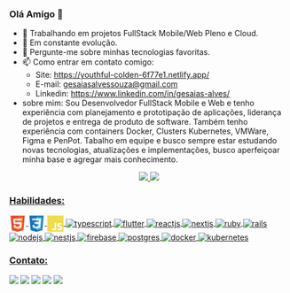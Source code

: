 ### Olá Amigo 👋

- 🔭 Trabalhando em projetos FullStack Mobile/Web Pleno e Cloud.
- 🌱 Em constante evolução.
- 💬 Pergunte-me sobre minhas tecnologias favoritas.
- 📫 Como entrar em contato comigo:
  - Site: https://youthful-colden-6f77e1.netlify.app/
  - E-mail: gesaiasalvessouza@gmail.com
  - Linkedin: https://www.linkedin.com/in/gesaias-alves/
- sobre mim:
  Sou Desenvolvedor FullStack Mobile e Web e tenho experiência com planejamento e prototipação de aplicações, liderança de projetos e entrega de produto de software. Também tenho experiência com containers Docker, Clusters Kubernetes, VMWare, Figma e PenPot. Tabalho em equipe e busco sempre estar estudando novas tecnologias, atualizações e implementações, busco aperfeiçoar minha base e agregar mais conhecimento.

<div align="center">
  <a href="https://github.com/Gesaias">
  <img height="180em" src="https://github-readme-stats.vercel.app/api?username=Gesaias&show_icons=true&theme=dark&include_all_commits=true&count_private=true"/>
  <img height="180em" src="https://github-readme-stats.vercel.app/api/top-langs/?username=Gesaias&layout=compact&langs_count=7&theme=dark"/>
</div>

### Habilidades:
<div style="display: inline_block">
    <img align="center" alt="html" height="30" width="30" src="https://raw.githubusercontent.com/devicons/devicon/master/icons/html5/html5-original.svg">
    <img align="center" alt="css" height="30" width="30" src="https://raw.githubusercontent.com/devicons/devicon/master/icons/css3/css3-original.svg">
    <img align="center" alt="javascript" height="30" width="30" src="https://raw.githubusercontent.com/devicons/devicon/master/icons/javascript/javascript-plain.svg">
    <img align="center" alt="typescript" width="30" height="30" src="https://img.icons8.com/external-tal-revivo-shadow-tal-revivo/24/external-typescript-an-open-source-programming-language-developed-and-maintained-by-microsoft-logo-shadow-tal-revivo.png"/>
    <img align="center" alt="flutter" width="30" height="30" src="https://img.icons8.com/color/38/000000/flutter.png"/>
    <img align="center" alt="reactjs" width="30" height="30" src="https://img.icons8.com/external-tal-revivo-color-tal-revivo/24/external-react-a-javascript-library-for-building-user-interfaces-logo-color-tal-revivo.png" alt="external-react-a-javascript-library-for-building-user-interfaces-logo-color-tal-revivo"/>
    <img align="center" alt="nextjs" width="30" height="30" src="https://img.icons8.com/fluency/48/nextjs.png" />
    <img align="center" alt="ruby" width="30" height="30" src="https://img.icons8.com/color/40/000000/ruby-programming-language.png"/>
    <img align="center" alt="rails" src="https://img.icons8.com/external-tal-revivo-color-tal-revivo/48/000000/external-rails-a-server-side-web-application-framework-written-in-ruby-logo-color-tal-revivo.png"/>
    <img align="center" alt="nodejs" width="30" height="30" src="https://img.icons8.com/fluency/48/node-js.png"/>
    <img align="center" alt="nestjs" width="30" height="30" src="https://img.icons8.com/color/48/nestjs.png"/>
    <img align="center" alt="firebase" height="30" width="30" src="https://cdn.jsdelivr.net/gh/devicons/devicon/icons/firebase/firebase-plain.svg">
    <img align="center" alt="postgres" width="30" height="30" src="https://img.icons8.com/color/38/000000/postgreesql.png"/>
    <img align="center" alt="docker" width="30" height="30" src="https://img.icons8.com/external-those-icons-flat-those-icons/24/external-Docker-Logo-social-media-those-icons-flat-those-icons.png"/>
    <img align="center" alt="kubernetes" width="30" height="30" src="https://img.icons8.com/color/48/kubernetes.png"/>
  </div>
  
### Contato:
<div>
  <a href="https://api.whatsapp.com/send?phone=5569999425269&text=Ol%C3%A1%20venho%20do%20Git-Hub%2C%20voc%C3%AA%20est%C3%A1%20dispon%C3%ADvel%3F" target="_blank"><img src="https://img.shields.io/badge/WhatsApp-25D366?style=for-the-badge&logo=whatsapp&logoColor=white" target="_blank"></a>
  <a href="https://twitter.com/gesaias_dev" target="_blank"><img src="https://img.shields.io/badge/Twitter-1DA1F2?style=for-the-badge&logo=twitter&logoColor=white" target="_blank"></a>
  <a href = "mailto:gesaiasalvessouza@gmail.com"><img src="https://img.shields.io/badge/-Gmail-%23333?style=for-the-badge&logo=gmail&logoColor=white" target="_blank"></a>
  <a href="https://www.linkedin.com/in/gesaias-alves-80b66a169/" target="_blank"><img src="https://img.shields.io/badge/-LinkedIn-%230077B5?style=for-the-badge&logo=linkedin&logoColor=white" target="_blank"></a>   
  <a href="https://t.me/gesaiasalves" target="_blank"><img src="https://img.shields.io/badge/Telegram-2CA5E0?style=for-the-badge&logo=telegram&logoColor=white" target="_blank"></a> 
</div>
